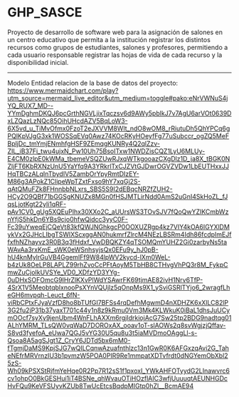 # GHP_SASCE
Proyecto de desarrollo de software web para la asignación de salones en un centro educativo que permita a la institución registrar los distintos recursos como grupos de estudiantes, salones y profesores, permitiendo a cada usuario responsable registrar las hojas de vida de cada recurso y la disponibilidad inicial.


____________________________________________________________________________________
Modelo Entidad relacion de la base de datos del proyecto:
https://www.mermaidchart.com/play?utm_source=mermaid_live_editor&utm_medium=toggle#pako:eNrVWNuS4jYQ_RUX7_MD--YYmDghmDKQJ6pcGrthNGVLjixTqczsv6d9AWy5pblkJ7v7AgU6arVOt0639DxLZQazLzNQc85OihUHcdAZV5BqLoW3-6X5vd_u_TiMvOfmx0FzoT2eJXVVM8Wlt_ndO8wOM8_rRiutuDh5QhYPCq6gPQlKpVJgG3xk1WOSSqEVq0Awz74KOcRKyHOeyfFg77uSubccr_ogZQ5MeFBpljDc_tmYmjENmhfgHSF9ZEmqgKUNRy4Q2qlZzv-ZIL_iB37Fi_twu4ujxN_Pw10Uh75BsoITxw1NWDZisCQZ1LyU6MLUy-E4CM0zlpE0kWMa_tbemeVSQZUwRJxqWTkgooazCXgDlz1D_ja8X_tBGK0NZljFT6KbRXNzUnU5YaYfq9A3YRkrlTxCJZVtGJDwrOGVZVDw1LbEUTHxxJJHqTBCzALqInTbydIV5ZambOrYpyRmtDIzEY-M86g3APokZ1ClipeWpTZxtFxso9hY7xqGj2S-qAtQMuFZk8FHnnbbNLxrs_SBS5S9I2dEBqcNRZfZUH2-HCy2O9QBf71bGGSgKNUZx8MGn0fHSJMTLirNdd0AmS2uGnI4SkHoZL_fJqsLjotKgt22yli1qRF-pAv1CV0_gUg5XQEuPlhx30XXo2C_aUUrsWS3TOvSJV7fQoQwYZIKCmbWznYfjS5hkDn6YBs9cjo0hfwQidcc3yyC0F-Fc39uYweqEjCQeVt83kfQWJNGhkgcP0OOXUZRgp4kz7VIY4kOA6IGYXlDMykVx2GJHcLIbgTSWlXScxggAN0hukmrfZlrcM4NEzLBSRm4Idh86fcdpImEJffxfhNZhayvz3R0B3q3fHdxf_VwDBQKZY4qTSOMQmYUHZ2Gi0zarbyNs5taWAvAa3rxKmE_sWK0eWSnhsyjsQx0EFu9y_hJ0pB-hU4knMylrGuVB4GgemIFf9W84lpWV2kycd-lXm0WeL-b4zUk8OeLP8LAPLZ99rhZvoCcPFtAoyM5TbHB8CTHvgVhPQ3r8M_FykpCmwZuCjoIkUVSYe_VD0_XDfzYD3YYg-0uDHxSOFOmcG9IHrZlKXvPlWdYSAwrFK69tjmAE82ivH1Nrv6TfP-4SrX1V5MeobtqblxnooPsXYnVQUjlz5qOnpMs9X1_ySviGSRlTYjo6_2wragfLheGH6mvpqh-Leuct_6fN-viRbCPtxFJyaVzfD8ho8bTUfGI7BFSs4rqDefhMgwmD4nXDHZK6xXlLC82lP3G2fu2jP31b37yaxT701c44y1n8z9kRmu0Vm3Mk4KLWkuK0iBaL1dhsJuUCymOOcf7syXy9jenUbm4WnFLhAXXm6rgjIdrkiojAcG7Sw25tp2BDG9nadtqg01ALhYMRM_TLsQW0vqWaD7DOROxAX_ooav1oT-slAOWs2q8svWgjzjQffav-S8vd3fyefoA_eUwa7QGJ5vYG30U5qu8u3t5iaMVDmoOAggLl-s-Qsoa8A5agSJgt1Z_CryY6JDTd5bx6mM0-fTgmjDaMS9KpjSJG7wQILCqnwAzuafnthlzc13n1GwR0K6AFGxzqAvi2G_TaheNEfrMRVrnzIU3b1pvmzW5POA0PIR9Re1mmpatXDTvfrdt0dNGYemObXbl25zS-Wh09kPSXStRjfmYeHqe0R2Pp7R12sS1f1pxoxI_YWkAHFOTyydG2LInawvrc6cv1ohpO0BkGESHui1iT4BSNe_qhWvauOTiHOzflAIC3wfjUuuuqtAEUNHGDcHvFQu9KeVFSUyvKZUb8TwUcEtcsBqdpMIGtp0hZl__BcmAE94
